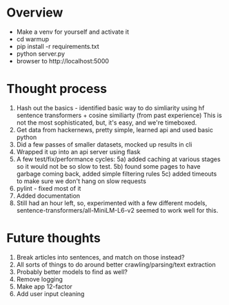 # Overview

* Make a venv for yourself and activate it
* cd warmup
* pip install -r requirements.txt
* python server.py
* browser to http://localhost:5000

# Thought process

1) Hash out the basics - identified basic way to do simliarity using hf sentence transformers + cosine similiarty (from past experience) This is not the most sophisticated, but, it's easy, and we're timeboxed.
2) Get data from hackernews, pretty simple, learned api and used basic python
3) Did a few passes of smaller datasets, mocked up results in cli
4) Wrapped it up into an api server using flask
5) A few test/fix/performance cycles:
5a) added caching at various stages so it would not be so slow to test.
5b) found some pages to have garbage coming back, added simple filtering rules
5c) added timeouts to make sure we don't hang on slow requests
6) pylint - fixed most of it
7) Added documentation
8) Still had an hour left, so, experimented with a few different models, sentence-transformers/all-MiniLM-L6-v2 seemed to work well for this.

# Future thoughts

1) Break articles into sentences, and match on those instead?
2) All sorts of things to do around better crawling/parsing/text extraction
3) Probably better models to find as well?
4) Remove logging
5) Make app 12-factor
6) Add user input cleaning
